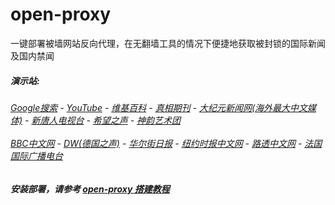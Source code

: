 # open-proxy
一键部署被墙网站反向代理，在无翻墙工具的情况下便捷地获取被封锁的国际新闻及国内禁闻

#####  演示站:
######  [Google搜索](http://nogfw.ml:8888/search?q=425事件) - [YouTube](http://nogfw.ml:8700/results?search_query=器官) - [维基百科](http://nogfw.ml:8100/wiki/喬高-麥塔斯調查報告) - [真相期刊](http://nogfw.ml:8300/display.aspx?category_id=3&zhuanti_id=2) - [大纪元新闻网(海外最大中文媒体)](http://nogfw.ml/gb/nsc413.htm) - [新唐人电视台](http://nogfw.ml:8000/xtr/gb/prog204.html) - [希望之声](http://nogfw.ml:8200) - [神韵艺术团](http://nogfw.ml:8000/xtr/gb/prog673.html)<br/> <br/> [BBC中文网](http://nogfw.ml:9100/zhongwen) - [DW(德国之声)](http://nogfw.ml:9200/zh/在线报导/s-9058?&zhongwen=simp) - [华尔街日报](http://nogfw.ml:9300) - [纽约时报中文网](http://nogfw.ml:9400/) - [路透中文网](http://nogfw.ml:9500/) - [法国国际广播电台](http://nogfw.ml:9600/) 

##### 安装部署，请参考 [open-proxy 搭建教程](https://github.com/gfw-breaker/open-proxy/wiki#open-proxy-%E6%90%AD%E5%BB%BA%E6%95%99%E7%A8%8B)
